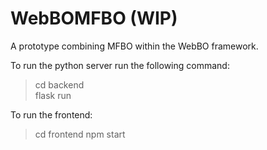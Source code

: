 # WebBOMFBO (WIP)
A prototype combining MFBO within the WebBO framework.

To run the python server run the following command: 
>cd backend  
flask run

To run the frontend:
>cd frontend
npm start 
